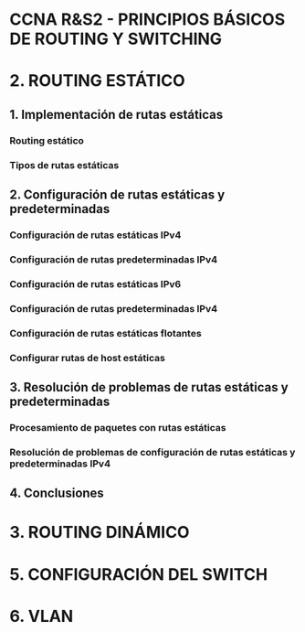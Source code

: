 # CCNA R&S2 - PRINCIPIOS BÁSICOS DE ROUTING Y SWITCHING

# 2. ROUTING ESTÁTICO

## 1. Implementación de rutas estáticas
### Routing estático

### Tipos de rutas estáticas

## 2. Configuración de rutas estáticas y predeterminadas
### Configuración de rutas estáticas IPv4

### Configuración de rutas predeterminadas IPv4

### Configuración de rutas estáticas IPv6

### Configuración de rutas predeterminadas IPv4

### Configuración de rutas estáticas flotantes

### Configurar rutas de host estáticas

## 3. Resolución de problemas de rutas estáticas y predeterminadas
### Procesamiento de paquetes con rutas estáticas

### Resolución de problemas de configuración de rutas estáticas y predeterminadas IPv4

## 4. Conclusiones  




# 3. ROUTING DINÁMICO

# 5. CONFIGURACIÓN DEL SWITCH

# 6. VLAN
